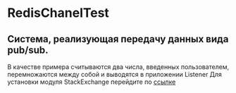 # RedisChanelTest
## Система, реализующая передачу данных вида pub/sub.

В качестве примера считываются два числа, введенных пользователем,
перемножаются между собой и выводятся в приложении Listener
Для установки модуля StackExchange перейдите по [ссылке](https://github.com/StackExchange/StackExchange.Redis)
